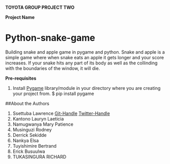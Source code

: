 **TOYOTA GROUP PROJECT TWO**

**Project Name** 
# Python-snake-game
Building snake and apple game in pygame and python.
Snake and apple is a simple game where when snake eats an apple it gets longer and your score increases. If your snake hits any part of its body as well as the collinding with the boundaries of the window, it will die.

**Pre-requisites**
1. Install [Pygame](https://www.pygame.org) library/module in your directory where you are creating your project from.
$ pip install pygame



##About the Authors
1. Ssettuba Lawrence [Git-Handle](www.github.com/nanostarlee) [Twitter-Handle](www.twittercom/nanostarlee?t=CLj-Fh0LEpGlajTLLYqH7g&s=09)
2. Kantono Lauryn Laeticia
3. Namugwanya Mary Patience
4. Musinguzi Rodney
5. Derrick Sekidde
6. Nankya Elsa
7. Tuyishimire Bertrand
8. Erick Busuulwa
9. TUKASINGURA RICHARD
